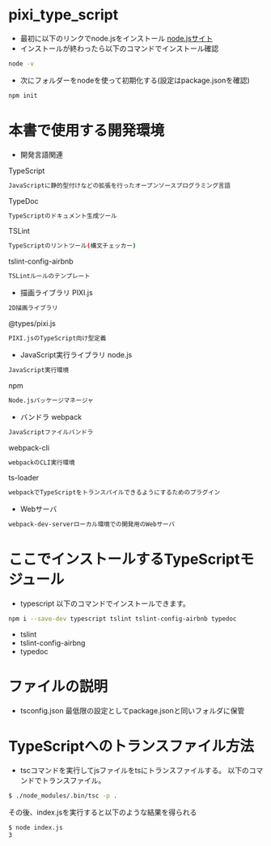# pixi_type_script
* 最初に以下のリンクでnode.jsをインストール
[node.jsサイト](https://nodejs.org/en/)
* インストールが終わったら以下のコマンドでインストール確認
```bash
node -v
```
* 次にフォルダーをnodeを使って初期化する(設定はpackage.jsonを確認)
```bash
npm init
```

# 本書で使用する開発環境
* 開発言語関連

TypeScript
```bash
JavaScriptに静的型付けなどの拡張を行ったオープンソースプログラミング言語
```
TypeDoc
```bash
TypeScriptのドキュメント生成ツール
```
TSLint
```bash
TypeScriptのリントツール(構文チェッカー)
```
tslint-config-airbnb
```bash
TSLintルールのテンプレート
```

* 描画ライブラリ
PIXI.js
```bash
2D描画ライブラリ
```
@types/pixi.js
```bash
PIXI.jsのTypeScript向け型定義
```

* JavaScript実行ライブラリ
node.js
```bash
JavaScript実行環境
```
npm
```bash
Node.jsパッケージマネージャ
```

* バンドラ
webpack
```bash
JavaScriptファイルバンドラ
```
webpack-cli
```bash
webpackのCLI実行環境
```
ts-loader
```bash
webpackでTypeScriptをトランスパイルできるようにするためのプラグイン
```

* Webサーバ
```bash
webpack-dev-serverローカル環境での開発用のWebサーバ
```

# ここでインストールするTypeScriptモジュール
* typescript
以下のコマンドでインストールできます。
```bash
npm i --save-dev typescript tslint tslint-config-airbnb typedoc
```
* tslint
* tslint-config-airbng
* typedoc

# ファイルの説明
* tsconfig.json
最低限の設定としてpackage.jsonと同いフォルダに保管

# TypeScriptへのトランスファイル方法
* tscコマンドを実行してjsファイルをtsにトランスファイルする。
以下のコマンドでトランスファイル。
```bash
$ ./node_modules/.bin/tsc -p .
```
その後、index.jsを実行すると以下のような結果を得られる
```bash
$ node index.js
3
```